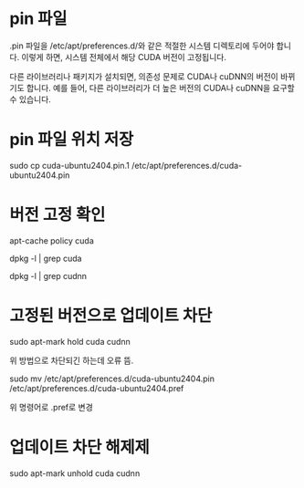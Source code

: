 # pin 파일
.pin 파일을 /etc/apt/preferences.d/와 같은 적절한 시스템 디렉토리에 두어야 합니다. 이렇게 하면, 시스템 전체에서 해당 CUDA 버전이 고정됩니다.

다른 라이브러리나 패키지가 설치되면, 의존성 문제로 CUDA나 cuDNN의 버전이 바뀌기도 합니다. 예를 들어, 다른 라이브러리가 더 높은 버전의 CUDA나 cuDNN을 요구할 수 있습니다.

# pin 파일 위치 저장
sudo cp cuda-ubuntu2404.pin.1 /etc/apt/preferences.d/cuda-ubuntu2404.pin
# 버전 고정 확인
apt-cache policy cuda

dpkg -l | grep cuda

dpkg -l | grep cudnn

# 고정된 버전으로 업데이트 차단
sudo apt-mark hold cuda cudnn

위 방법으로 차단되긴 하는데 오류 뜸.

sudo mv /etc/apt/preferences.d/cuda-ubuntu2404.pin /etc/apt/preferences.d/cuda-ubuntu2404.pref

위 명령어로 .pref로 변경
# 업데이트 차단 해제제
sudo apt-mark unhold cuda cudnn